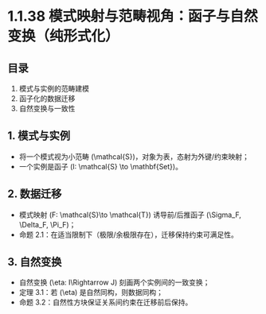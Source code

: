# 1.1.38 模式映射与范畴视角：函子与自然变换（纯形式化）

## 目录

1. 模式与实例的范畴建模
2. 函子化的数据迁移
3. 自然变换与一致性

## 1. 模式与实例

- 将一个模式视为小范畴 \(\mathcal{S}\)，对象为表，态射为外键/约束映射；
- 一个实例是函子 \(I: \mathcal{S} \to \mathbf{Set}\)。

## 2. 数据迁移

- 模式映射 \(F: \mathcal{S}\to \mathcal{T}\) 诱导前/后推函子 \(\Sigma_F, \Delta_F, \Pi_F\)；
- 命题 2.1：在适当限制下（极限/余极限存在），迁移保持约束可满足性。

## 3. 自然变换

- 自然变换 \(\eta: I\Rightarrow J\) 刻画两个实例间的一致变换；
- 定理 3.1：若 \(\eta\) 是自然同构，则数据同构；
- 命题 3.2：自然性方块保证关系间约束在迁移前后保持。

